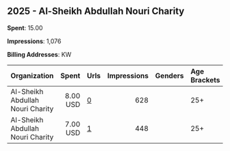## 2025 - Al-Sheikh Abdullah Nouri Charity 
**Spent**: 15.00

**Impressions**: 1,076

**Billing Addresses**: KW

|Organization|Spent|Urls|Impressions|Genders|Age Brackets|Country Codes|
|:---|---:|:---|---:|:---|:---|:---|
|Al-Sheikh Abdullah Nouri Charity|8.00 USD|[0](https://www.snap.com/political-ads/asset/911ff8344134605337df70d9376c5fc175810acf8fe27602181119203f32372a?mediaType=mp4)|628||25+|kuwait|
|Al-Sheikh Abdullah Nouri Charity|7.00 USD|[1](https://www.snap.com/political-ads/asset/911ff8344134605337df70d9376c5fc175810acf8fe27602181119203f32372a?mediaType=mp4)|448||25+|kuwait|
